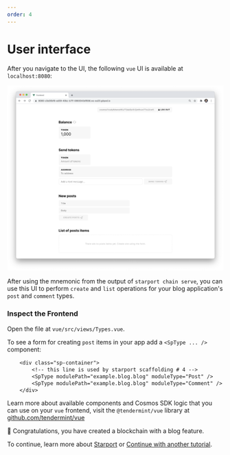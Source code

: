 ```yaml
---
order: 4
---
```


# User interface

After you navigate to the UI, the following `vue` UI is available at `localhost:8080`: 

![](./userinterface.png)

After using the mnemonic from the output of `starport chain serve`, you can use this UI to perform `create` and `list` operations for your blog application's `post` and `comment` types.

### Inspect the Frontend

Open the file at `vue/src/views/Types.vue`.

To see a form for creating `post` items in your app add a `<SpType ... />` component:

```vue
	<div class="sp-container">
		<!-- this line is used by starport scaffolding # 4 -->
		<SpType modulePath="example.blog.blog" moduleType="Post" />
		<SpType modulePath="example.blog.blog" moduleType="Comment" />
	</div>
```

Learn more about available components and Cosmos SDK logic that you can use on your `vue` frontend, visit the `@tendermint/vue` library at [github.com/tendermint/vue](https://github.com/tendermint/vue)

🎉 Congratulations, you have created a blockchain with a blog feature. 

To continue, learn more about [Starport](https://github.com/tendermint/starport/tree/develop/docs) or [Continue with another tutorial](https://tutorials.cosmos.network/).